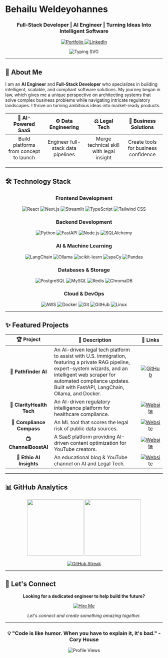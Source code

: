 # Behailu Weldeyohannes

<div align="center">
  
### Full-Stack Developer | AI Engineer | Turning Ideas Into Intelligent Software

<p align="center">
  <a href="https://behailu.tech" target="_blank">
    <img src="https://img.shields.io/badge/🌐_Portfolio-behailu.tech-06B6D4?style=for-the-badge&logo=Vercel&logoColor=white" alt="Portfolio"/>
  </a>
  <a href="https://linkedin.com/in/behail/" target="_blank">
    <img src="https://img.shields.io/badge/💼_LinkedIn-Connect-0A66C2?style=for-the-badge&logo=linkedin&logoColor=white" alt="LinkedIn"/>
  </a>
</p>

<img src="https://readme-typing-svg.demolab.com?font=Fira+Code&size=22&pause=1000&color=06B6D4&center=true&vCenter=true&width=600&lines=AI+Engineer+%26+Full-Stack+Developer;Building+Intelligent+Software+Solutions;Merging+Legal+Expertise+with+Technology" alt="Typing SVG" />

</div>

---

## 🚀 About Me

I am an **AI Engineer** and **Full-Stack Developer** who specializes in building intelligent, scalable, and compliant software solutions. My journey began in law, which gives me a unique perspective on architecting systems that solve complex business problems while navigating intricate regulatory landscapes. I thrive on turning ambitious ideas into market-ready products.

<div align="center">
  
| 🧠 **AI-Powered SaaS** | ⚙️ **Data Engineering** | ⚖️ **Legal Tech** | 🚀 **Business Solutions** |
|:---:|:---:|:---:|:---:|
| Build platforms from concept to launch | Engineer full-stack data pipelines | Merge technical skill with legal insight | Create tools for business confidence |

</div>

---

## 🛠️ Technology Stack

<div align="center">

### Frontend Development
![React](https://img.shields.io/badge/React-20232A?style=for-the-badge&logo=react&logoColor=61DAFB)
![Next.js](https://img.shields.io/badge/Next.js-000000?style=for-the-badge&logo=nextdotjs&logoColor=white)
![Streamlit](https://img.shields.io/badge/Streamlit-FF4B4B?style=for-the-badge&logo=streamlit&logoColor=white)
![TypeScript](https://img.shields.io/badge/TypeScript-007ACC?style=for-the-badge&logo=typescript&logoColor=white)
![Tailwind CSS](https://img.shields.io/badge/Tailwind_CSS-38B2AC?style=for-the-badge&logo=tailwind-css&logoColor=white)

### Backend Development
![Python](https://img.shields.io/badge/Python-3776AB?style=for-the-badge&logo=python&logoColor=white)
![FastAPI](https://img.shields.io/badge/FastAPI-009688?style=for-the-badge&logo=fastapi&logoColor=white)
![Node.js](https://img.shields.io/badge/Node.js-43853D?style=for-the-badge&logo=node.js&logoColor=white)
![SQLAlchemy](https://img.shields.io/badge/SQLAlchemy-D71F00?style=for-the-badge&logo=sqlalchemy&logoColor=white)

### AI & Machine Learning
![LangChain](https://img.shields.io/badge/LangChain-121212?style=for-the-badge&logo=chainlink&logoColor=white)
![Ollama](https://img.shields.io/badge/Ollama-FF6B35?style=for-the-badge&logo=ollama&logoColor=white)
![scikit-learn](https://img.shields.io/badge/scikit--learn-F7931E?style=for-the-badge&logo=scikit-learn&logoColor=white)
![spaCy](https://img.shields.io/badge/spaCy-09A3D5?style=for-the-badge&logo=spacy&logoColor=white)
![Pandas](https://img.shields.io/badge/Pandas-150458?style=for-the-badge&logo=pandas&logoColor=white)

### Databases & Storage
![PostgreSQL](https://img.shields.io/badge/PostgreSQL-316192?style=for-the-badge&logo=postgresql&logoColor=white)
![MySQL](https://img.shields.io/badge/MySQL-4479A1?style=for-the-badge&logo=mysql&logoColor=white)
![Redis](https://img.shields.io/badge/Redis-DC382D?style=for-the-badge&logo=redis&logoColor=white)
![ChromaDB](https://img.shields.io/badge/ChromaDB-FF6B35?style=for-the-badge&logo=database&logoColor=white)

### Cloud & DevOps
![AWS](https://img.shields.io/badge/AWS-232F3E?style=for-the-badge&logo=amazon-aws&logoColor=white)
![Docker](https://img.shields.io/badge/Docker-2496ED?style=for-the-badge&logo=docker&logoColor=white)
![Git](https://img.shields.io/badge/Git-F05032?style=for-the-badge&logo=git&logoColor=white)
![GitHub](https://img.shields.io/badge/GitHub-181717?style=for-the-badge&logo=github&logoColor=white)
![Linux](https://img.shields.io/badge/Linux-FCC624?style=for-the-badge&logo=linux&logoColor=black)

</div>

---

## ✨ Featured Projects

<div align="center">

| 🏆 **Project** | 📝 **Description** | 🔗 **Links** |
|:---:|---|:---:|
| **🤖 Pathfinder AI** | An AI-driven legal tech platform to assist with U.S. immigration, featuring a private RAG pipeline, expert-system wizards, and an intelligent web scraper for automated compliance updates. Built with FastAPI, LangChain, Ollama, and Docker. | [![GitHub](https://img.shields.io/badge/GitHub-181717?style=for-the-badge&logo=github&logoColor=white)](https://github.com/Behailu-Weldeyohannes/pathfinder-ai) |
| **🏥 ClarityHealth Tech** | An AI-driven regulatory intelligence platform for healthcare compliance. | [![Website](https://img.shields.io/badge/Website-06B6D4?style=for-the-badge&logo=vercel&logoColor=white)](https://clarityhealthtech.tech/) |
| **🧭 Compliance Compass** | An ML tool that scores the legal risk of public data sources. | [![Website](https://img.shields.io/badge/Website-06B6D4?style=for-the-badge&logo=vercel&logoColor=white)](https://www.compliancecompass.tech/) |
| **📺 ChannelBoostAI** | A SaaS platform providing AI-driven content optimization for YouTube creators. | [![Website](https://img.shields.io/badge/Website-06B6D4?style=for-the-badge&logo=vercel&logoColor=white)](https://www.channelboostai.com/) |
| **🧠 Ethio AI Insights** | An educational blog & YouTube channel on AI and Legal Tech. | [![Website](https://img.shields.io/badge/Website-06B6D4?style=for-the-badge&logo=vercel&logoColor=white)](https://ethioai.tech/) |

</div>

---

## 📊 GitHub Analytics

<div align="center">
  
<img height="180em" src="https://github-readme-stats.vercel.app/api?username=Behailu-Weldeyohannes&show_icons=true&theme=tokyonight&hide_border=true&count_private=true&include_all_commits=true" />
<img height="180em" src="https://github-readme-stats.vercel.app/api/top-langs/?username=Behailu-Weldeyohannes&layout=compact&theme=tokyonight&hide_border=true&langs_count=8" />

</div>

<div align="center">
  
[![GitHub Streak](https://github-readme-streak-stats.herokuapp.com?user=Behailu-Weldeyohannes&theme=tokyonight&hide_border=true)](https://git.io/streak-stats)

</div>

---

## 🤝 Let's Connect

<div align="center">
  
**Looking for a dedicated engineer to help build the future?**

[![Hire Me](https://img.shields.io/badge/💼_Hire_Me-behailu.tech-06B6D4?style=for-the-badge&logo=handshake&logoColor=white)](https://behailu.tech/hire-me)

*Let's connect and create something amazing together.*

</div>

---

<div align="center">
  
### 💡 "Code is like humor. When you have to explain it, it's bad." - Cory House

![Profile Views](https://komarev.com/ghpvc/?username=Behailu-Weldeyohannes&style=for-the-badge&color=06B6D4)

</div>
